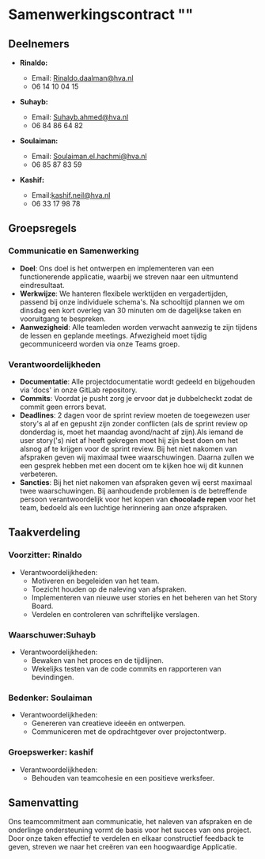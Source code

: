 # Samenwerkingscontract ""

## Deelnemers
- **Rinaldo:**
    - Email: Rinaldo.daalman@hva.nl
    - 06 14 10 04 15
    
- **Suhayb:**
    - Email: Suhayb.ahmed@hva.nl
    - 06 84 86 64 82
  
- **Soulaiman:**
    - Email: Soulaiman.el.hachmi@hva.nl
    - 06 85 87 83 59
    
- **Kashif:**
    - Email:kashif.neil@hva.nl
    - 06 33 17 98 78
    


## Groepsregels

### Communicatie en Samenwerking
- **Doel**: Ons doel is het ontwerpen en implementeren van een functionerende applicatie, waarbij we streven naar een uitmuntend eindresultaat.
- **Werkwijze**: We hanteren flexibele werktijden en vergadertijden, passend bij onze individuele schema's. Na schooltijd plannen we om dinsdag een kort overleg van 30 minuten om de dagelijkse taken en vooruitgang te bespreken.
- **Aanwezigheid**: Alle teamleden worden verwacht aanwezig te zijn tijdens de lessen en geplande meetings. Afwezigheid moet tijdig gecommuniceerd worden via onze Teams groep.

### Verantwoordelijkheden
- **Documentatie**: Alle projectdocumentatie wordt gedeeld en bijgehouden via 'docs' in onze GitLab repository.
- **Commits**: Voordat je pusht zorg je ervoor dat je dubbelcheckt zodat de commit geen errors bevat.
- **Deadlines**: 2 dagen voor de sprint review moeten de toegewezen user story's al af en gepusht zijn zonder conflicten (als de sprint review op donderdag is, moet het maandag avond/nacht af zijn).Als iemand de user story('s) niet af heeft gekregen moet hij zijn best doen om het alsnog af te krijgen voor de sprint review. Bij het niet nakomen van afspraken geven wij maximaal twee waarschuwingen.
Daarna zullen we een gesprek hebben met een docent om te kijken hoe wij dit kunnen verbeteren.
- **Sancties**: Bij het niet nakomen van afspraken geven wij eerst maximaal twee waarschuwingen. Bij aanhoudende problemen is de betreffende persoon verantwoordelijk voor het kopen van **chocolade repen** voor het team, bedoeld als een luchtige herinnering aan onze afspraken.

## Taakverdeling

### Voorzitter: Rinaldo
- Verantwoordelijkheden:
    - Motiveren en begeleiden van het team.
    - Toezicht houden op de naleving van afspraken.
    - Implementeren van nieuwe user stories en het beheren van het Story Board.
    - Verdelen en controleren van schriftelijke verslagen.


### Waarschuwer:Suhayb 
- Verantwoordelijkheden:
    - Bewaken van het proces en de tijdlijnen.
    - Wekelijks testen van de code commits en rapporteren van bevindingen.

### Bedenker: Soulaiman
- Verantwoordelijkheden:
    - Genereren van creatieve ideeën en ontwerpen.
    - Communiceren met de opdrachtgever over projectontwerp.

### Groepswerker: kashif
- Verantwoordelijkheden:
    - Behouden van teamcohesie en een positieve werksfeer.

## Samenvatting
Ons teamcommitment aan communicatie, het naleven van afspraken en de onderlinge ondersteuning vormt de basis voor het succes van ons project. Door onze taken effectief te verdelen en elkaar constructief feedback te geven, streven we naar het creëren van een hoogwaardige Applicatie.
